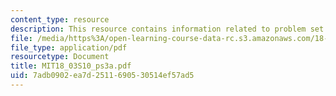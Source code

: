 ```yaml
---
content_type: resource
description: This resource contains information related to problem set 3.
file: /media/https%3A/open-learning-course-data-rc.s3.amazonaws.com/18-03-differential-equations-spring-2010/7adb0902ea7d2511690530514ef57ad5_MIT18_03S10_ps3a.pdf
file_type: application/pdf
resourcetype: Document
title: MIT18_03S10_ps3a.pdf
uid: 7adb0902-ea7d-2511-6905-30514ef57ad5
---
```

